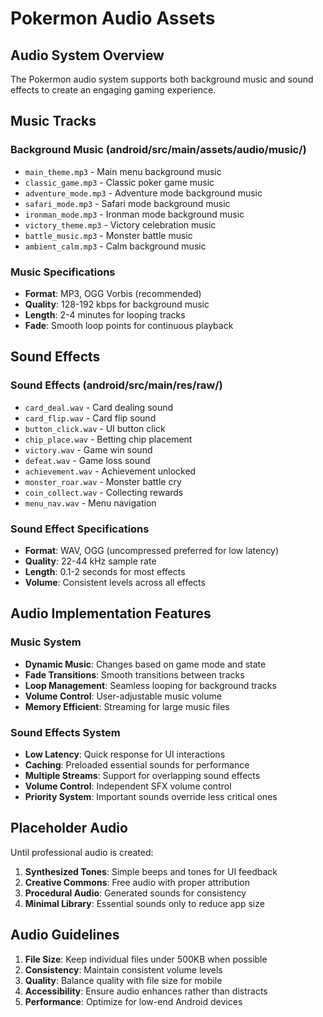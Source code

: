 # Pokermon Audio Assets

## Audio System Overview

The Pokermon audio system supports both background music and sound effects to create an engaging gaming experience.

## Music Tracks

### Background Music (android/src/main/assets/audio/music/)
- `main_theme.mp3` - Main menu background music
- `classic_game.mp3` - Classic poker game music
- `adventure_mode.mp3` - Adventure mode background music
- `safari_mode.mp3` - Safari mode background music
- `ironman_mode.mp3` - Ironman mode background music
- `victory_theme.mp3` - Victory celebration music
- `battle_music.mp3` - Monster battle music
- `ambient_calm.mp3` - Calm background music

### Music Specifications
- **Format**: MP3, OGG Vorbis (recommended)
- **Quality**: 128-192 kbps for background music
- **Length**: 2-4 minutes for looping tracks
- **Fade**: Smooth loop points for continuous playback

## Sound Effects

### Sound Effects (android/src/main/res/raw/)
- `card_deal.wav` - Card dealing sound
- `card_flip.wav` - Card flip sound
- `button_click.wav` - UI button click
- `chip_place.wav` - Betting chip placement
- `victory.wav` - Game win sound
- `defeat.wav` - Game loss sound
- `achievement.wav` - Achievement unlocked
- `monster_roar.wav` - Monster battle cry
- `coin_collect.wav` - Collecting rewards
- `menu_nav.wav` - Menu navigation

### Sound Effect Specifications
- **Format**: WAV, OGG (uncompressed preferred for low latency)
- **Quality**: 22-44 kHz sample rate
- **Length**: 0.1-2 seconds for most effects
- **Volume**: Consistent levels across all effects

## Audio Implementation Features

### Music System
- **Dynamic Music**: Changes based on game mode and state
- **Fade Transitions**: Smooth transitions between tracks
- **Loop Management**: Seamless looping for background tracks
- **Volume Control**: User-adjustable music volume
- **Memory Efficient**: Streaming for large music files

### Sound Effects System
- **Low Latency**: Quick response for UI interactions
- **Caching**: Preloaded essential sounds for performance
- **Multiple Streams**: Support for overlapping sound effects
- **Volume Control**: Independent SFX volume control
- **Priority System**: Important sounds override less critical ones

## Placeholder Audio

Until professional audio is created:
1. **Synthesized Tones**: Simple beeps and tones for UI feedback
2. **Creative Commons**: Free audio with proper attribution
3. **Procedural Audio**: Generated sounds for consistency
4. **Minimal Library**: Essential sounds only to reduce app size

## Audio Guidelines

1. **File Size**: Keep individual files under 500KB when possible
2. **Consistency**: Maintain consistent volume levels
3. **Quality**: Balance quality with file size for mobile
4. **Accessibility**: Ensure audio enhances rather than distracts
5. **Performance**: Optimize for low-end Android devices